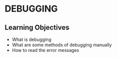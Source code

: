 # DEBUGGING
## Learning Objectives

- What is debugging
- What are some methods of debugging manually
- How to read the error messages
